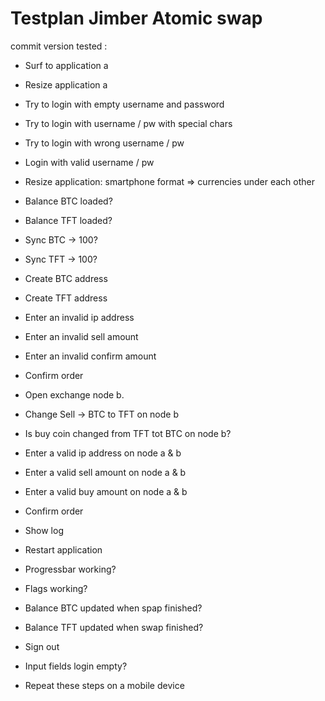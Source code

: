 # Testplan Jimber Atomic swap

commit version tested : 

- Surf to application a
- Resize application a
- Try to login with empty username and password
- Try to login with username / pw with special chars
- Try to login with wrong username / pw
- Login with valid username / pw

- Resize application: smartphone format => currencies under each other
- Balance BTC loaded?
- Balance TFT loaded?
- Sync BTC -> 100?
- Sync TFT -> 100?
- Create BTC address
- Create TFT address
- Enter an invalid ip address
- Enter an invalid sell amount
- Enter an invalid confirm amount
- Confirm order

- Open exchange node b. 
- Change Sell -> BTC to TFT on node b
- Is buy coin changed from TFT tot BTC on node b?
- Enter a valid ip address on node a & b
- Enter a valid sell amount on node a & b
- Enter a valid buy amount on node a & b
- Confirm order

- Show log 
- Restart application
- Progressbar working?
- Flags working?
- Balance BTC updated when spap finished?
- Balance TFT updated when swap finished?

- Sign out
- Input fields login empty?
- Repeat these steps on a mobile device